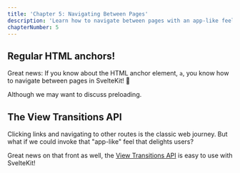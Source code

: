 ```yaml
---
title: 'Chapter 5: Navigating Between Pages'
description: 'Learn how to navigate between pages with an app-like feel, using the View Transitions API!'
chapterNumber: 5
---
```


## Regular HTML anchors!

Great news: If you know about the HTML anchor element, `a`, you know how to navigate between pages in SvelteKit! 🎉

Although we may want to discuss preloading.

## The View Transitions API

Clicking links and navigating to other routes is the classic web journey. But what if we could invoke that "app-like" feel that delights users?

Great news on that front as well, the [View Transitions API](https://www.youtube.com/watch?v=qcgGJ0J3yOA) is easy to use with SvelteKit!
